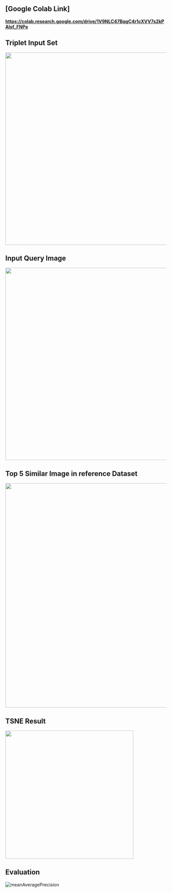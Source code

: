 ## **[Google Colab Link]**

**https://colab.research.google.com/drive/1V9NLC47BqgC4r1cXVV7s2kPAlsf_FNPe**

## Triplet Input Set
<img src="https://user-images.githubusercontent.com/26589942/59275784-f3d0ab80-8c97-11e9-8614-06adf0e347ee.png" width="600">

## Input Query Image
<img src="https://user-images.githubusercontent.com/26589942/59275796-f8955f80-8c97-11e9-9d56-166f7564b415.png" width="600">

## Top 5 Similar Image in reference Dataset
<img src="https://user-images.githubusercontent.com/26589942/59275806-faf7b980-8c97-11e9-9088-824826230e0f.png" width="700">

## TSNE Result
<img src="https://user-images.githubusercontent.com/26589942/59275814-fd5a1380-8c97-11e9-9da4-e95bddfcf9df.png" width="400">

## Evaluation
![meanAveragePrecision](https://github.com/glee1228/netVLad_Sejong/issues/4)

